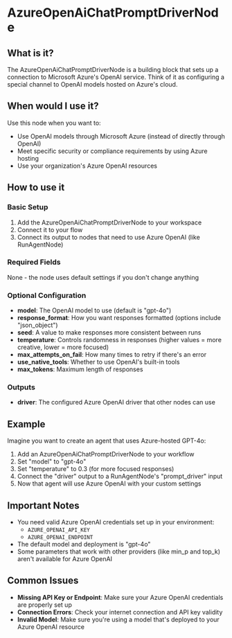 # AzureOpenAiChatPromptDriverNode

## What is it?

The AzureOpenAiChatPromptDriverNode is a building block that sets up a connection to Microsoft Azure's OpenAI service. Think of it as configuring a special channel to OpenAI models hosted on Azure's cloud.

## When would I use it?

Use this node when you want to:

- Use OpenAI models through Microsoft Azure (instead of directly through OpenAI)
- Meet specific security or compliance requirements by using Azure hosting
- Use your organization's Azure OpenAI resources

## How to use it

### Basic Setup

1. Add the AzureOpenAiChatPromptDriverNode to your workspace
1. Connect it to your flow
1. Connect its output to nodes that need to use Azure OpenAI (like RunAgentNode)

### Required Fields

None - the node uses default settings if you don't change anything

### Optional Configuration

- **model**: The OpenAI model to use (default is "gpt-4o")
- **response_format**: How you want responses formatted (options include "json_object")
- **seed**: A value to make responses more consistent between runs
- **temperature**: Controls randomness in responses (higher values = more creative, lower = more focused)
- **max_attempts_on_fail**: How many times to retry if there's an error
- **use_native_tools**: Whether to use OpenAI's built-in tools
- **max_tokens**: Maximum length of responses

### Outputs

- **driver**: The configured Azure OpenAI driver that other nodes can use

## Example

Imagine you want to create an agent that uses Azure-hosted GPT-4o:

1. Add an AzureOpenAiChatPromptDriverNode to your workflow
1. Set "model" to "gpt-4o"
1. Set "temperature" to 0.3 (for more focused responses)
1. Connect the "driver" output to a RunAgentNode's "prompt_driver" input
1. Now that agent will use Azure OpenAI with your custom settings

## Important Notes

- You need valid Azure OpenAI credentials set up in your environment:
  - `AZURE_OPENAI_API_KEY`
  - `AZURE_OPENAI_ENDPOINT`
- The default model and deployment is "gpt-4o"
- Some parameters that work with other providers (like min_p and top_k) aren't available for Azure OpenAI

## Common Issues

- **Missing API Key or Endpoint**: Make sure your Azure OpenAI credentials are properly set up
- **Connection Errors**: Check your internet connection and API key validity
- **Invalid Model**: Make sure you're using a model that's deployed to your Azure OpenAI resource
